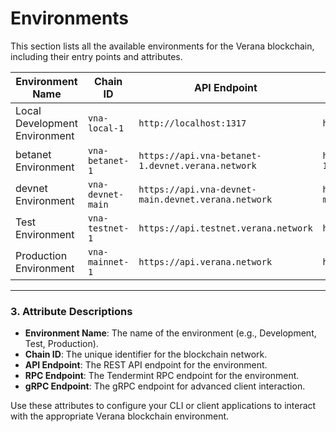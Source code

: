 # Environments

This section lists all the available environments for the Verana blockchain, including their entry points and attributes.

| Environment Name         | Chain ID     | API Endpoint                 | RPC Endpoint                |
|--------------------------|--------------|------------------------------|-----------------------------|
| Local Development Environment  | `vna-local-1`  | `http://localhost:1317` | `http://localhost:26657` |
| betanet Environment  | `vna-betanet-1`  | `https://api.vna-betanet-1.devnet.verana.network` | `https://rpc.vna-betanet-1.devnet.verana.network` |
| devnet Environment  | `vna-devnet-main`  | `https://api.vna-devnet-main.devnet.verana.network` | `https://rpc.vna-devnet-main.devnet.verana.network` |
| Test Environment         | `vna-testnet-1` | `https://api.testnet.verana.network` | `https://rpc.testnet.verana.network` |
| Production Environment   | `vna-mainnet-1` | `https://api.verana.network`        | `https://rpc.verana.network`        |

---

### **3. Attribute Descriptions**

- **Environment Name**: The name of the environment (e.g., Development, Test, Production).
- **Chain ID**: The unique identifier for the blockchain network.
- **API Endpoint**: The REST API endpoint for the environment.
- **RPC Endpoint**: The Tendermint RPC endpoint for the environment.
- **gRPC Endpoint**: The gRPC endpoint for advanced client interaction.

Use these attributes to configure your CLI or client applications to interact with the appropriate Verana blockchain environment.

